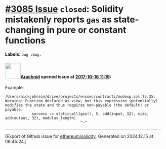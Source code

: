 # [\#3085 Issue](https://github.com/ethereum/solidity/issues/3085) `closed`: Solidity mistakenly reports `gas` as state-changing in pure or constant functions
**Labels**: `bug :bug:`


#### <img src="https://avatars.githubusercontent.com/u/17865?v=4" width="50">[Arachnid](https://github.com/Arachnid) opened issue at [2017-10-16 11:19](https://github.com/ethereum/solidity/issues/3085):

Example:
```
/Users/nickjohnson/drive/projects/enssec/contracts/modexp.sol:75:35: Warning: Function declared as view, but this expression (potentially) modifies the state and thus requires non-payable (the default) or payable.
            success := staticcall(gas(), 5, add(input, 32), size, add(output, 32), modulus_length)
                                  ^-^
```




-------------------------------------------------------------------------------



[Export of Github issue for [ethereum/solidity](https://github.com/ethereum/solidity). Generated on 2024.12.15 at 06:45:24.]
